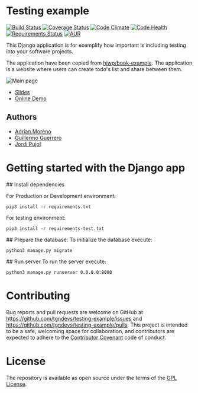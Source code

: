 # Testing example


[![Build Status](https://travis-ci.org/tgndevs/testing-example.svg?branch=master)](https://travis-ci.org/tgndevs/testing-example)
[![Coverage Status](https://coveralls.io/repos/github/tgndevs/testing-example/badge.svg?branch=master)](https://coveralls.io/github/tgndevs/testing-example?branch=master)
[![Code Climate](https://codeclimate.com/github/tgndevs/testing-example/badges/gpa.svg)](https://codeclimate.com/github/tgndevs/testing-example)
[![Code Health](https://landscape.io/github/tgndevs/testing-example/master/landscape.svg?style=flat)](https://landscape.io/github/tgndevs/testing-example/master)
[![Requirements Status](https://requires.io/github/tgndevs/testing-example/requirements.svg?branch=master)](https://requires.io/github/tgndevs/testing-example/requirements/?branch=master)
[![AUR](https://img.shields.io/aur/license/yaourt.svg)]()

This Django application is for exemplify how important is including testing into your software projects.

The application have been copied from [hjwp/book-example](https://github.com/hjwp/book-example). The application is a website where users can create todo's list and share between them.

![Main page](https://raw.githubusercontent.com/tgndevs/testing-example/master/main.png)

- [Slides](https://tgndevs.github.io/testing-example)
- [Online Demo](https://testing-example.herokuapp.com)

## Authors

* [Adrian Moreno](https://github.com/adrianmo)
* [Guillermo Guerrero](http://github.com/ryanfox1985)
* [Jordi Pujol](https://github.com/jpahullo)


# Getting started with the Django app

## Install dependencies

For Production or Development environment:
```
pip3 install -r requirements.txt
```

For testing environment:
```
pip3 install -r requirements-test.txt
```

## Prepare the database:
To initialize the database execute:
```
python3 manage.py migrate
```

## Run server
To run the server execute:
```
python3 manage.py runserver 0.0.0.0:8000
```

# Contributing

Bug reports and pull requests are welcome on GitHub at https://github.com/tgndevs/testing-example/issues and https://github.com/tgndevs/testing-example/pulls. This project is intended to be a safe, welcoming space for collaboration, and contributors are expected to adhere to the [Contributor Covenant](http://contributor-covenant.org) code of conduct.


# License

The repository is available as open source under the terms of the [GPL License](https://opensource.org/licenses/GPL-2.0).
